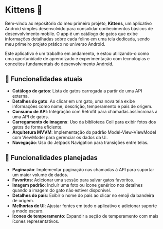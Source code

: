 # Kittens 🐾

Bem-vindo ao repositório do meu primeiro projeto, **Kittens**, um aplicativo Android simples desenvolvido para consolidar conhecimentos básicos de desenvolvimento mobile. O app é um catálogo de gatos que exibe informações detalhadas sobre cada felino em uma tela dedicada, sendo meu primeiro projeto prático no universo Android.

Este aplicativo é um trabalho em andamento, e estou utilizando-o como uma oportunidade de aprendizado e experimentação com tecnologias e conceitos fundamentais do desenvolvimento Android.

## 📱 Funcionalidades atuais
- **Catálogo de gatos**: Lista de gatos carregada a partir de uma API externa.
- **Detalhes do gato**: Ao clicar em um gato, uma nova tela exibe informações como nome, descrição, temperamento e país de origem.
- **Consumo de API**: Integração com Retrofit para chamadas assíncronas a uma API de gatos.
- **Carregamento de imagens**: Uso da biblioteca Coil para exibir fotos dos gatos de forma eficiente.
- **Arquitetura MVVM**: Implementação do padrão Model-View-ViewModel com ViewModel para gerenciar os dados da UI.
- **Navegação**: Uso do Jetpack Navigation para transições entre telas.

## 🚀 Funcionalidades planejadas
- **Paginação**: Implementar paginação nas chamadas à API para suportar um maior volume de dados.
- **Favoritos**: Adicionar uma sessão para salvar gatos favoritos.
- **Imagem padrão**: Incluir uma foto ou ícone genérico nos detalhes quando a imagem do gato não estiver disponível.
- **Detalhes do país**: Exibir o nome do país ao clicar no emoji da bandeira de origem.
- **Melhorias de UI**: Ajustar fontes em todo o aplicativo e adicionar suporte a modo escuro.
- **Ícones de temperamento**: Expandir a seção de temperamento com mais ícones representativos.
